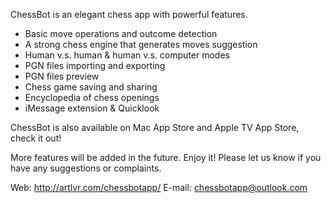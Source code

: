 ChessBot is an elegant chess app with powerful features.

- Basic move operations and outcome detection
- A strong chess engine that generates moves suggestion
- Human v.s. human & human v.s. computer modes
- PGN files importing and exporting
- PGN files preview
- Chess game saving and sharing
- Encyclopedia of chess openings
- iMessage extension & Quicklook

ChessBot is also available on Mac App Store and Apple TV App Store, check it out!

More features will be added in the future. Enjoy it!
Please let us know if you have any suggestions or complaints.

Web: http://artlvr.com/chessbotapp/
E-mail: chessbotapp@outlook.com
